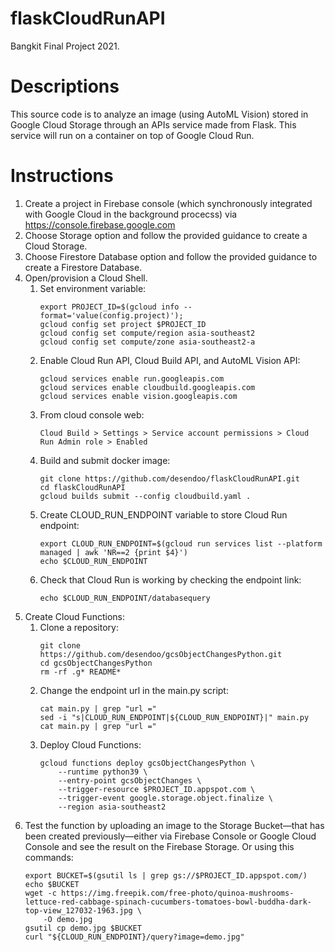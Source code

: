 # flaskCloudRunAPI
 Bangkit Final Project 2021.
# Descriptions
 This source code is to analyze an image (using AutoML Vision) stored in Google Cloud Storage through an APIs service made from Flask. This service will run on a container on top of Google Cloud Run.
# Instructions
 1. Create a project in Firebase console (which synchronously integrated with Google Cloud in the background procecss) via https://console.firebase.google.com
 2. Choose Storage option and follow the provided guidance to create a Cloud Storage.
 3. Choose Firestore Database option and follow the provided guidance to create a Firestore Database.
 4. Open/provision a Cloud Shell.
     1. Set environment variable:
        ```
        export PROJECT_ID=$(gcloud info --format='value(config.project)');
        gcloud config set project $PROJECT_ID
        gcloud config set compute/region asia-southeast2
        gcloud config set compute/zone asia-southeast2-a
        ```
     2. Enable Cloud Run API, Cloud Build API, and AutoML Vision API:
        ```
        gcloud services enable run.googleapis.com
        gcloud services enable cloudbuild.googleapis.com
        gcloud services enable vision.googleapis.com
        ```
     4. From cloud console web:
        ```
        Cloud Build > Settings > Service account permissions > Cloud Run Admin role > Enabled
        ```
     6. Build and submit docker image:
        ```
        git clone https://github.com/desendoo/flaskCloudRunAPI.git
        cd flaskCloudRunAPI
        gcloud builds submit --config cloudbuild.yaml .
        ```
     8. Create CLOUD_RUN_ENDPOINT variable to store Cloud Run endpoint:
        ```
        export CLOUD_RUN_ENDPOINT=$(gcloud run services list --platform managed | awk 'NR==2 {print $4}')
        echo $CLOUD_RUN_ENDPOINT
        ```
     9. Check that Cloud Run is working by checking the endpoint link:
        ```
        echo $CLOUD_RUN_ENDPOINT/databasequery
        ```
 5. Create Cloud Functions:
     1. Clone a repository:
         ```
         git clone https://github.com/desendoo/gcsObjectChangesPython.git
         cd gcsObjectChangesPython
         rm -rf .g* README*
         ```
     2. Change the endpoint url in the main.py script:
        ```
        cat main.py | grep "url ="
        sed -i "s|CLOUD_RUN_ENDPOINT|${CLOUD_RUN_ENDPOINT}|" main.py
        cat main.py | grep "url ="
        ```
     4. Deploy Cloud Functions:
        ```
        gcloud functions deploy gcsObjectChangesPython \
            --runtime python39 \
            --entry-point gcsObjectChanges \
            --trigger-resource $PROJECT_ID.appspot.com \
            --trigger-event google.storage.object.finalize \
            --region asia-southeast2
        ```
 6. Test the function by uploading an image to the Storage Bucket—that has been created previously—either via Firebase Console or Google Cloud Console and see the result on the Firebase Storage. Or using this commands:
    ```
    export BUCKET=$(gsutil ls | grep gs://$PROJECT_ID.appspot.com/)
    echo $BUCKET
    wget -c https://img.freepik.com/free-photo/quinoa-mushrooms-lettuce-red-cabbage-spinach-cucumbers-tomatoes-bowl-buddha-dark-top-view_127032-1963.jpg \
        -O demo.jpg
    gsutil cp demo.jpg $BUCKET
    curl "${CLOUD_RUN_ENDPOINT}/query?image=demo.jpg"
    ```
